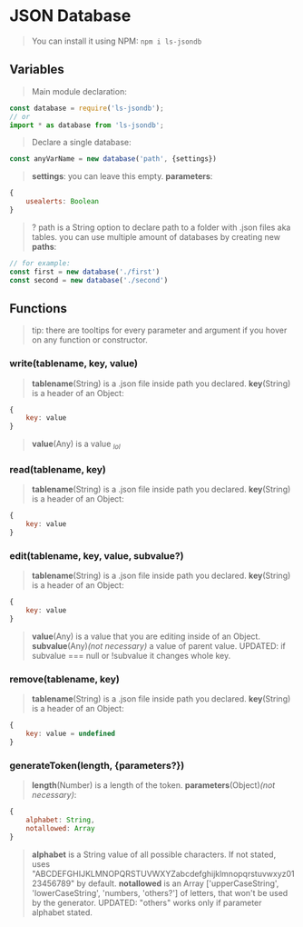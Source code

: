 # JSON Database

> You can install it using NPM: `npm i ls-jsondb`

## Variables
> Main module declaration:
```js
const database = require('ls-jsondb');
// or
import * as database from 'ls-jsondb';
```

> Declare a single database:
```js
const anyVarName = new database('path', {settings})
```

> **settings**: you can leave this empty.
> **parameters**:
```js
{
    usealerts: Boolean
}
```

> ? path is a String option to declare path to a folder with .json files aka tables.
> you can use multiple amount of databases by creating new **paths**:
```js
// for example:
const first = new database('./first')
const second = new database('./second')
```




## Functions
> tip: there are tooltips for every parameter and argument if you hover on any function or constructor.

### write(tablename, key, value)
> **tablename**(String) is a .json file inside path you declared.
> **key**(String) is a header of an Object: 
```js
{
    key: value
}
```
> **value**(Any) is a value *<sub>lol</sub>*



### read(tablename, key)
> **tablename**(String) is a .json file inside path you declared.
> **key**(String) is a header of an Object: 
```js
{
    key: value
}
```



### edit(tablename, key, value, subvalue?)
> **tablename**(String) is a .json file inside path you declared.
> **key**(String) is a header of an Object: 
```js
{
    key: value
}
```
> **value**(Any) is a value that you are editing inside of an Object.
> **subvalue**(Any)*(not necessary)* a value of parent value.
> UPDATED: if subvalue === null or !subvalue it changes whole key.



### remove(tablename, key)
> **tablename**(String) is a .json file inside path you declared.
> **key**(String) is a header of an Object: 
```js
{
    key: value = undefined
}
```



### generateToken(length, {parameters?})
> **length**(Number) is a length of the token.
> **parameters**(Object)*(not necessary)*:
```js
{
    alphabet: String,
    notallowed: Array
}
```
> **alphabet** is a String value of all possible characters. If not stated, uses "ABCDEFGHIJKLMNOPQRSTUVWXYZabcdefghijklmnopqrstuvwxyz0123456789" by default.
> **notallowed** is an Array ['upperCaseString', 'lowerCaseString', 'numbers, 'others?'] of letters, that won't be used by the generator.
UPDATED: "others" works only if parameter alphabet stated.
